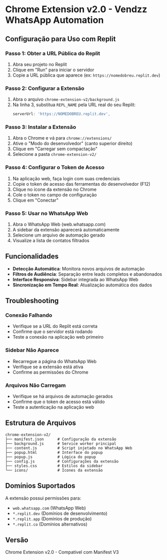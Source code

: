 # Chrome Extension v2.0 - Vendzz WhatsApp Automation

## Configuração para Uso com Replit

### Passo 1: Obter a URL Pública do Replit

1. Abra seu projeto no Replit
2. Clique em "Run" para iniciar o servidor
3. Copie a URL pública que aparece (ex: `https://nomedobreu.replit.dev`)

### Passo 2: Configurar a Extensão

1. Abra o arquivo `chrome-extension-v2/background.js`
2. Na linha 3, substitua `REPL_NAME` pela URL real do seu Replit:
   ```javascript
   serverUrl: 'https://NOMEDOBREU.replit.dev',
   ```

### Passo 3: Instalar a Extensão

1. Abra o Chrome e vá para `chrome://extensions/`
2. Ative o "Modo do desenvolvedor" (canto superior direito)
3. Clique em "Carregar sem compactação"
4. Selecione a pasta `chrome-extension-v2/`

### Passo 4: Configurar o Token de Acesso

1. Na aplicação web, faça login com suas credenciais
2. Copie o token de acesso das ferramentas do desenvolvedor (F12)
3. Clique no ícone da extensão no Chrome
4. Cole o token no campo de configuração
5. Clique em "Conectar"

### Passo 5: Usar no WhatsApp Web

1. Abra o WhatsApp Web (web.whatsapp.com)
2. A sidebar da extensão aparecerá automaticamente
3. Selecione um arquivo de automação gerado
4. Visualize a lista de contatos filtrados

## Funcionalidades

- **Detecção Automática**: Monitora novos arquivos de automação
- **Filtros de Audiência**: Separação entre leads completos e abandonados
- **Interface Responsiva**: Sidebar integrada ao WhatsApp Web
- **Sincronização em Tempo Real**: Atualização automática dos dados

## Troubleshooting

### Conexão Falhando
- Verifique se a URL do Replit está correta
- Confirme que o servidor está rodando
- Teste a conexão na aplicação web primeiro

### Sidebar Não Aparece
- Recarregue a página do WhatsApp Web
- Verifique se a extensão está ativa
- Confirme as permissões do Chrome

### Arquivos Não Carregam
- Verifique se há arquivos de automação gerados
- Confirme que o token de acesso está válido
- Teste a autenticação na aplicação web

## Estrutura de Arquivos

```
chrome-extension-v2/
├── manifest.json      # Configuração da extensão
├── background.js      # Service worker principal
├── content.js         # Script injetado no WhatsApp Web
├── popup.html         # Interface do popup
├── popup.js           # Lógica do popup
├── config.js          # Configurações da extensão
├── styles.css         # Estilos da sidebar
└── icons/             # Ícones da extensão
```

## Domínios Suportados

A extensão possui permissões para:
- `web.whatsapp.com` (WhatsApp Web)
- `*.replit.dev` (Domínios de desenvolvimento)
- `*.replit.app` (Domínios de produção)
- `*.replit.co` (Domínios alternativos)

## Versão

Chrome Extension v2.0 - Compatível com Manifest V3